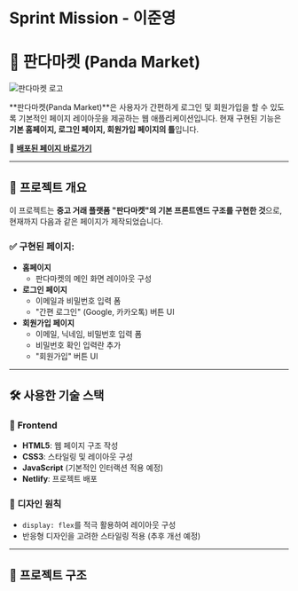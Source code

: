 # Sprint Mission - 이준영
# 🐼 판다마켓 (Panda Market)

![판다마켓 로고](https://symphonious-bavarois-c9705b.netlify.app/img/logo.png)

**판다마켓(Panda Market)**은 사용자가 간편하게 로그인 및 회원가입을 할 수 있도록 기본적인 페이지 레이아웃을 제공하는 웹 애플리케이션입니다. 현재 구현된 기능은 **기본 홈페이지, 로그인 페이지, 회원가입 페이지의 틀**입니다.

🚀 **[배포된 페이지 바로가기](https://symphonious-bavarois-c9705b.netlify.app/)**

---

## 📌 프로젝트 개요
이 프로젝트는 **중고 거래 플랫폼 "판다마켓"의 기본 프론트엔드 구조를 구현한 것**으로, 현재까지 다음과 같은 페이지가 제작되었습니다.

### ✅ 구현된 페이지:
- **홈페이지**
  - 판다마켓의 메인 화면 레이아웃 구성
- **로그인 페이지**
  - 이메일과 비밀번호 입력 폼
  - "간편 로그인" (Google, 카카오톡) 버튼 UI
- **회원가입 페이지**
  - 이메일, 닉네임, 비밀번호 입력 폼
  - 비밀번호 확인 입력란 추가
  - "회원가입" 버튼 UI

---

## 🛠 사용한 기술 스택
### 📌 **Frontend**
- **HTML5**: 웹 페이지 구조 작성
- **CSS3**: 스타일링 및 레이아웃 구성
- **JavaScript** (기본적인 인터랙션 적용 예정)
- **Netlify**: 프로젝트 배포  

### 📌 **디자인 원칙**
- `display: flex`를 적극 활용하여 레이아웃 구성
- 반응형 디자인을 고려한 스타일링 적용 (추후 개선 예정)

---

## 📂 프로젝트 구조
